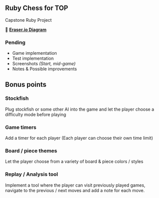 ## Ruby Chess for TOP
Capstone Ruby Project

📎 [**Eraser.io Diagram**](https://app.eraser.io/workspace/eYiXDPKXy40Zk8JtDkIm?origin=share)

### Pending
- Game implementation
- Test implementation
- Screenshots *(Start, mid-game)*
- Notes & Possible improvements

## Bonus points

### Stockfish
Plug stockfish or some other AI into the game and let the player choose a difficulty mode before playing

### Game timers
Add a timer for each player (Each player can choose their own time limit)

### Board / piece themes
Let the player choose from a variety of board & piece colors / styles

### Replay / Analysis tool
Implement a tool where the player can visit previously played games, navigate to the previous / next moves and add a note for each move.